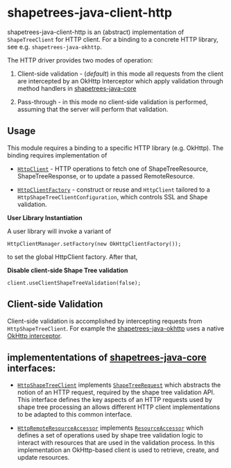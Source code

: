# shapetrees-java-client-http

shapetrees-java-client-http is an (abstract) implementation of `ShapeTreeClient` for HTTP client. For a binding to a concrete HTTP library, see e.g. `shapetrees-java-okhttp`.

The HTTP driver provides two modes of operation:
 1. Client-side validation - (_default_) in this mode all requests from the client are intercepted
    by an OkHttp Interceptor which apply validation through method handlers in [shapetrees-java-core](../shapetrees-java-core/README.md)
    
 1. Pass-through - in this mode no client-side validation is performed, assuming that the server will perform that
    validation.
    
## Usage

This module requires a binding to a specific HTTP library (e.g. OkHttp). The binding requires implementation of

 * [`HttpClient`](src/main/java/com/janeirodigital/shapetrees/client/http/HttpClient.java) - HTTP operations to fetch one of ShapeTreeResource, ShapeTreeResponse, or to update a passed RemoteResource.

* [`HttpClientFactory`](src/main/java/com/janeirodigital/shapetrees/client/http/HttpClientFactory.java) - construct or reuse and `HttpClient` tailored to a `HttpShapeTreeClientConfiguration`, which controls SSL and Shape validation.


**User Library Instantiation**

A user library will invoke a variant of

`HttpClientManager.setFactory(new OkHttpClientFactory());`

to set the global HttpClient factory. After that,

**Disable client-side Shape Tree validation**

`client.useClientShapeTreeValidation(false);`

## Client-side Validation
Client-side validation is accomplished by intercepting requests from `HttpShapeTreeClient`. For example the <a href="{@docRoot}/shapetrees-java-okhttp/README">shapetrees-java-okhttp</a> uses a native <a href="https://square.github.io/okhttp/interceptors/">OkHttp interceptor</a>. 

## implemententations of [shapetrees-java-core](../shapetrees-java-core/README.md) interfaces:

 * [`HttpShapeTreeClient`](src/main/java/com/janeirodigital/shapetrees/client/http/HttpShapeTreeClient.java)
   implements [`ShapeTreeRequest`](../shapetrees-java-core/src/main/java/com/janeirodigital/shapetrees/core/ShapeTreeRequest.java)
   which abstracts the notion of an HTTP request, required by the shape tree validation API.  This interface defines the key
   aspects of an HTTP requests used by shape tree processing an allows different HTTP client implementations
   to be adapted to this common interface.


 * [`HttpRemoteResourceAccessor`](src/main/java/com/janeirodigital/shapetrees/client/http/HttpRemoteResourceAccessor.java)
   implements [`ResourceAccessor`](../shapetrees-java-core/src/main/java/com/janeirodigital/shapetrees/core/ResourceAccessor.java)
   which defines a set of operations used by shape tree validation logic to interact with resources that are 
   used in the validation process.  In this implementation an OkHttp-based client is used to retrieve, create, and update
   resources.
